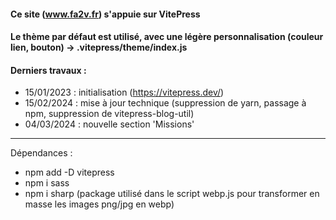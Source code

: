 #### Ce site (www.fa2v.fr) s'appuie sur VitePress
#### Le thème par défaut est utilisé, avec une légère personnalisation (couleur lien, bouton) -> .vitepress/theme/index.js

#### Derniers travaux :
- 15/01/2023 : initialisation (https://vitepress.dev/)
- 15/02/2024 : mise à jour technique (suppression de yarn, passage à npm, suppression de vitepress-blog-util)
- 04/03/2024 : nouvelle section 'Missions'

---

Dépendances :
- npm add -D vitepress
- npm i sass
- npm i sharp (package utilisé dans le script webp.js pour transformer en masse les images png/jpg en webp)